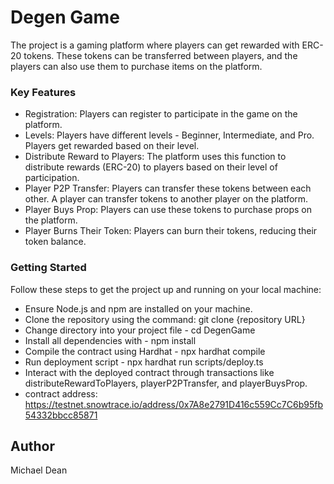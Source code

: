 # Degen Game

The project is a gaming platform where players can get rewarded with ERC-20 tokens. These tokens can be transferred between players, and the players can also use them to purchase items on the platform.

### Key Features

- Registration: Players can register to participate in the game on the platform.
- Levels: Players have different levels - Beginner, Intermediate, and Pro. Players get rewarded based on their level.
- Distribute Reward to Players: The platform uses this function to distribute rewards (ERC-20) to players based on their level of participation.
- Player P2P Transfer: Players can transfer these tokens between each other. A player can transfer tokens to another player on the platform.
- Player Buys Prop: Players can use these tokens to purchase props on the platform.
- Player Burns Their Token: Players can burn their tokens, reducing their token balance.

### Getting Started

Follow these steps to get the project up and running on your local machine:

- Ensure Node.js and npm are installed on your machine.
- Clone the repository using the command: git clone {repository URL}
- Change directory into your project file - cd DegenGame
- Install all dependencies with - npm install
- Compile the contract using Hardhat - npx hardhat compile
- Run deployment script - npx hardhat run scripts/deploy.ts
- Interact with the deployed contract through transactions like distributeRewardToPlayers, playerP2PTransfer, and playerBuysProp.
- contract address: https://testnet.snowtrace.io/address/0x7A8e2791D416c559Cc7C6b95fb54332bbcc85871

## Author
Michael Dean

